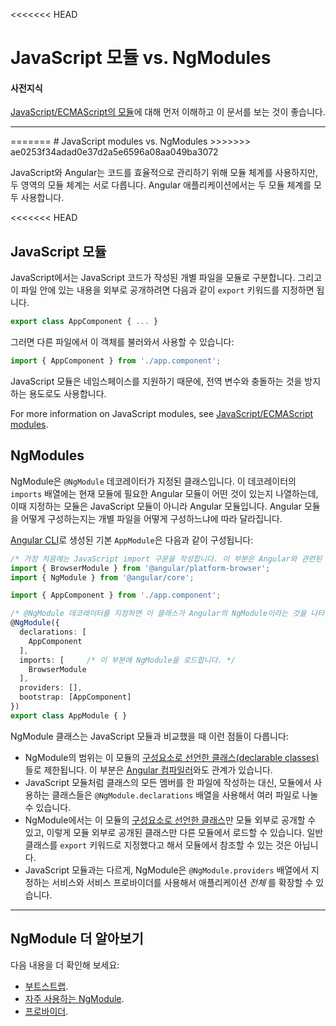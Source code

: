 <<<<<<< HEAD
<!--
# JavaScript Modules vs. NgModules
-->
# JavaScript 모듈 vs. NgModules

<!--
#### Prerequisites
-->
#### 사전지식

<!--
A basic understanding of [JavaScript/ECMAScript modules](https://hacks.mozilla.org/2015/08/es6-in-depth-modules/).
-->
[JavaScript/ECMAScript의 모듈](https://hacks.mozilla.org/2015/08/es6-in-depth-modules/)에 대해 먼저 이해하고 이 문서를 보는 것이 좋습니다.

<hr>
=======
# JavaScript modules vs. NgModules
>>>>>>> ae0253f34adad0e37d2a5e6596a08aa049ba3072

<!--
JavaScript and Angular use modules to organize code, and
though they organize it differently, Angular apps rely on both.
-->
JavaScript와 Angular는 코드를 효율적으로 관리하기 위해 모듈 체계를 사용하지만, 두 영역의 모듈 체계는 서로 다릅니다. Angular 애플리케이션에서는 두 모듈 체계를 모두 사용합니다.

<<<<<<< HEAD
<!--
=======

>>>>>>> ae0253f34adad0e37d2a5e6596a08aa049ba3072
## JavaScript modules
-->
## JavaScript 모듈

<!--
In JavaScript, modules are individual files with JavaScript code in them. To make what’s in them available, you write an export statement, usually after the relevant code, like this:
-->
JavaScript에서는 JavaScript 코드가 작성된 개별 파일을 모듈로 구분합니다. 그리고 이 파일 안에 있는 내용을 외부로 공개하려면 다음과 같이 `export` 키워드를 지정하면 됩니다.

```typescript
export class AppComponent { ... }
```
<!--
Then, when you need that file’s code in another file, you import it like this:
-->
그러면 다른 파일에서 이 객체를 불러와서 사용할 수 있습니다:

```typescript
import { AppComponent } from './app.component';
```

<!--
JavaScript modules help you namespace, preventing accidental global variables.
-->
JavaScript 모듈은 네임스페이스를 지원하기 때문에, 전역 변수와 충돌하는 것을 방지하는 용도로도 사용합니다.

For more information on JavaScript modules, see [JavaScript/ECMAScript modules](https://hacks.mozilla.org/2015/08/es6-in-depth-modules/).

## NgModules

<!-- KW-- perMisko: let's discuss. This does not answer the question why it is different. Also, last sentence is confusing.-->
<!--
NgModules are classes decorated with `@NgModule`. The `@NgModule` decorator’s `imports` array tells Angular what other NgModules the current module needs. The modules in the `imports` array are different than JavaScript modules because they are NgModules rather than regular JavaScript modules. Classes with an `@NgModule` decorator are by convention kept in their own files, but what makes them an `NgModule` isn’t being in their own file, like JavaScript modules; it’s the presence of `@NgModule` and its metadata.
-->
NgModule은 `@NgModule` 데코레이터가 지정된 클래스입니다. 이 데코레이터의 `imports` 배열에는 현재 모듈에 필요한 Angular 모듈이 어떤 것이 있는지 나열하는데, 이때 지정하는 모듈은 JavaScript 모듈이 아니라 Angular 모듈입니다. Angular 모듈을 어떻게 구성하는지는 개별 파일을 어떻게 구성하느냐에 따라 달라집니다.

<!--
The `AppModule` generated from the [Angular CLI](cli) demonstrates both kinds of modules in action:
-->
[Angular CLI](cli)로 생성된 기본 `AppModule`은 다음과 같이 구성됩니다:

<!--
```typescript
/* These are JavaScript import statements. Angular doesn’t know anything about these. */
import { BrowserModule } from '@angular/platform-browser';
import { NgModule } from '@angular/core';

import { AppComponent } from './app.component';

/* The @NgModule decorator lets Angular know that this is an NgModule. */
@NgModule({
  declarations: [
    AppComponent
  ],
  imports: [     /* These are NgModule imports. */
    BrowserModule
  ],
  providers: [],
  bootstrap: [AppComponent]
})
export class AppModule { }
```
-->
```typescript
/* 가장 처음에는 JavaScript import 구문을 작성합니다. 이 부분은 Angular와 관련된 코드는 아닙니다. */
import { BrowserModule } from '@angular/platform-browser';
import { NgModule } from '@angular/core';

import { AppComponent } from './app.component';

/* @NgModule 데코레이터를 지정하면 이 클래스가 Angular의 NgModule이라는 것을 나타냅니다.  */
@NgModule({
  declarations: [
    AppComponent
  ],
  imports: [     /* 이 부분에 NgModule을 로드합니다. */
    BrowserModule
  ],
  providers: [],
  bootstrap: [AppComponent]
})
export class AppModule { }
```

<!--
The NgModule classes differ from JavaScript module in the following key ways:
-->
NgModule 클래스는 JavaScript 모듈과 비교했을 때 이런 점들이 다릅니다:

<!--
* An NgModule bounds [declarable classes](guide/ngmodule-faq#q-declarable) only.
Declarables are the only classes that matter to the [Angular compiler](guide/ngmodule-faq#q-angular-compiler).
* Instead of defining all member classes in one giant file as in a JavaScript module,
you list the module's classes in the `@NgModule.declarations` list.
* An NgModule can only export the [declarable classes](guide/ngmodule-faq#q-declarable)
it owns or imports from other modules. It doesn't declare or export any other kind of class.
* Unlike JavaScript modules, an NgModule can extend the _entire_ application with services
by adding providers to the `@NgModule.providers` list.
-->
* NgModule의 범위는 이 모듈의 [구성요소로 선언한 클래스(declarable classes)](guide/ngmodule-faq#q-declarable)들로 제한됩니다. 이 부분은 [Angular 컴파일러](guide/ngmodule-faq#q-angular-compiler)와도 관계가 있습니다.
* JavaScript 모듈처럼 클래스의 모든 멤버를 한 파일에 작성하는 대신, 모듈에서 사용하는 클래스들은 `@NgModule.declarations` 배열을 사용해서 여러 파일로 나눌 수 있습니다.
* NgModule에서는 이 모듈의 [구성요소로 선언한 클래스](guide/ngmodule-faq#q-declarable)만 모듈 외부로 공개할 수 있고, 이렇게 모듈 외부로 공개된 클래스만 다른 모듈에서 로드할 수 있습니다. 일반 클래스를 `export` 키워드로 지정했다고 해서 모듈에서 참조할 수 있는 것은 아닙니다.
* JavaScript 모듈과는 다르게, NgModule은 `@NgModule.providers` 배열에서 지정하는 서비스와 서비스 프로바이더를 사용해서 애플리케이션 _전체_ 를 확장할 수 있습니다.

<hr />

<!--
## More on NgModules
-->
## NgModule 더 알아보기

<!--
For more information on NgModules, see:
* [Bootstrapping](guide/bootstrapping).
* [Frequently used modules](guide/frequent-ngmodules).
* [Providers](guide/providers).
-->
다음 내용을 더 확인해 보세요:
* [부트스트랩](guide/bootstrapping).
* [자주 사용하는 NgModule](guide/frequent-ngmodules).
* [프로바이더](guide/providers).
